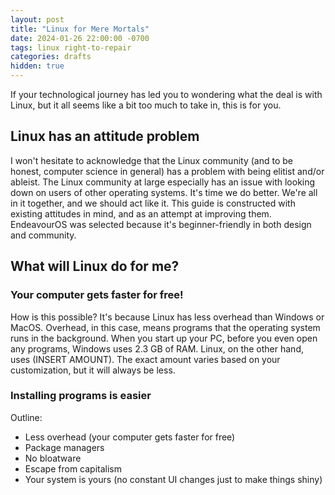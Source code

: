 ```yaml
---
layout: post
title: "Linux for Mere Mortals"
date: 2024-01-26 22:00:00 -0700
tags: linux right-to-repair
categories: drafts
hidden: true
--- 
```


If your technological journey has led you to wondering what the deal is with Linux, 
but it all seems like a bit too much to take in, this is for you. 

## Linux has an attitude problem 
I won't hesitate to acknowledge that the Linux community (and to be honest, computer science in general)
has a problem with being elitist and/or ableist. The Linux community at large
especially has an issue with looking down on users of other operating systems. 
It's time we do better. We're all in it together, and we should act like it. 
This guide is constructed with existing attitudes in mind, and as an attempt 
at improving them. EndeavourOS was selected because it's beginner-friendly in both 
design and community. 

## What will Linux do for me?

### Your computer gets faster for free! 
How is this possible? It's because Linux has less overhead than Windows or MacOS. 
Overhead, in this case, means programs that the operating system runs in the 
background. When you start up your PC, before you even open any programs, Windows 
uses 2.3 GB of RAM. Linux, on the other hand, uses (INSERT AMOUNT). The exact 
amount varies based on your customization, but it will always be less. 

### Installing programs is easier


Outline: 
- Less overhead (your computer gets faster for free)
- Package managers 
- No bloatware 
- Escape from capitalism 
- Your system is yours (no constant UI changes just to make things shiny)
